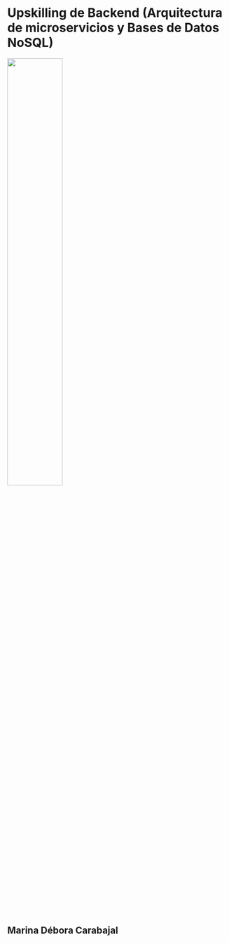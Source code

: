# Upskilling de Backend (Arquitectura de microservicios y Bases de Datos NoSQL)
<p align='left'>
<img style={" width= 50%"} src="https://res.cloudinary.com/deqbqghhq/image/upload/v1696004809/Proyecto_nuevo_2_qizquh.jpg">
</img>
</p>

## Marina Débora Carabajal

